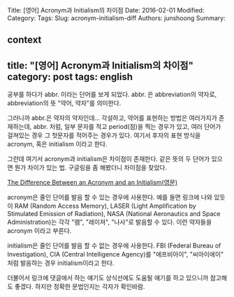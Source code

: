 Title: [영어] Acronym과 Initialism의 차이점
Date: 2016-02-01
Modified:
Category:
Tags:
Slug: acronym-initialism-diff
Authors: junshoong
Summary:


context
---
title: "[영어] Acronym과 Initialism의 차이점"
category: post
tags: english
---
공부를 하다가 abbr. 이라는 단어를 보게 되었다. abbr. 은 abbreviation의 약자로, abbreviation의 뜻 "약어, 약자"를 의미한다.

그러니까 abbr.은 약자의 약자인데... 각설하고, 약어를 표현하는 방법은 여러가지가 존재하는데, abbr. 처럼, 일부 문자를 적고 period(점)을 찍는 경우가 있고, 여러 단어가 걸쳐있는 경우 그 첫문자를 적어주는 경우가 있다. 여기서 후자의 표현 방식을 acronym, 혹은 initialism 이라고 한다.


그런데 여기서 acronym과 initialism은 차이점이 존재한다. 같은 뜻의 두 단어가 있으면 뭔가 차이가 있는 법. 구글링을 좀 해봤더니 차이점을 찾았다.


[The Difference Between an Acronym and an Initialism(영문)](http://www.todayifoundout.com/index.php/2012/05/the-difference-between-an-acronym-and-an-initialism/)


acronym은 줄인 단어를 발음 할 수 있는 경우에 사용한다. 예를 들면 링크에 나와 있듯이 RAM (Random Access Memory), LASER (Light Amplification by Stimulated Emission of Radiation), NASA (National Aeronautics and Space Administration)는 각각 "램", "레이져", "나사"로 발음할 수 있다. 이런 약자들을 acronym 이라고 부른다.


initialism은 줄인 단어를 발음 할 수 없는 경우에 사용한다. FBI (Federal Bureau of Investigation), CIA (Central Intelligence Agency)를 "에프비아이", "씨아이에이" 처럼 발음하는 경우 initialism이라고 한다.


더불어서 링크에 댓글에서 하는 얘기도 상식선에도 도움될 얘기를 하고 있으니까 참고해도 좋겠다. 하지만 정확한 문법인지는 각자가 확인바람.
